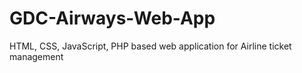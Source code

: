 # GDC-Airways-Web-App
HTML, CSS, JavaScript, PHP based web application for Airline ticket management
